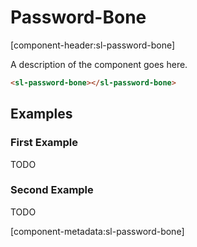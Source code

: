 # Password-Bone

[component-header:sl-password-bone]

A description of the component goes here.

```html preview
<sl-password-bone></sl-password-bone>
```

## Examples

### First Example

TODO

### Second Example

TODO

[component-metadata:sl-password-bone]
